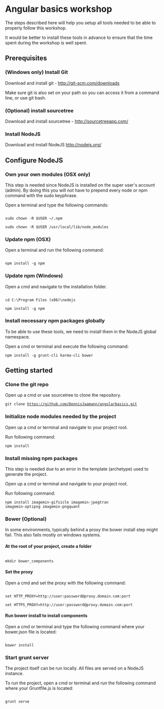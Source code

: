 # Angular basics workshop

The steps described here will help you setup all tools needed to be able to properly follow this workshop.

It would be better to install these tools in advance to ensure that the time spent during the workshop is well spent.

## Prerequisites

### (Windows only) Install Git

Download and install git - http://git-scm.com/downloads

Make sure git is also set on your path so you can access it from a command line, or use git bash.

### (Optional) install sourcetree

Download and install sourcetree - http://sourcetreeapp.com/


### Install NodeJS

Download and install NodeJS http://nodejs.org/

## Configure NodeJS

### Own your own modules (OSX only)

This step is needed since NodeJS is installed on the super user's account (admin).
By doing this you will not have to prepend every node or npm command with the sudo keyphrase.

Open a terminal and type the following commands:

<code>
sudo chown -R $USER ~/.npm<br/>
sudo chown -R $USER /usr/local/lib/node_modules
</code>

### Update npm (OSX)

Open a terminal and run the following command:

<code>
npm install -g npm
</code>

### Update npm (Windows)

Open a cmd and navigate to the installation folder.

<code>
cd C:\Program Files (x86)\nodejs<br/>
npm install -g npm
</code>

### Install necessary npm packages globally

To be able to use these tools, we need to install them in the NodeJS global namespace.

Open a cmd or terminal and execute the following command:

<code>npm install -g grunt-cli karma-cli bower</code>

## Getting started

### Clone the git repo

Open up a cmd or use sourcetree to clone the repository.

<code>git clone https://github.com/DennisJaamann/angularbasics.git</code>

### Initialize node modules needed by the project

Open up a cmd or terminal and navigate to your project root.

Run following command:

<code>npm install</code>

### Install missing npm packages

This step is needed due to an error in the template (archetype) used to generate the project.

Open up a cmd or terminal and navigate to your project root.

Run following command:

<code>npm install imagemin-gifsicle imagemin-jpegtran imagemin-optipng imagemin-pngquant</code>

### Bower (Optional)

In some environments, typically behind a proxy the bower install step might fail.
This also fails mostly on windows systems.

#### At the root of your project, create a folder

<code>
mkdir bower_components
</code>

#### Set the proxy

Open a cmd and set the proxy with the following command:

<code>
set HTTP_PROXY=http://user:password@proxy.domain.com:port<br/>
set HTTPS_PROXY=http://user:password@proxy.domain.com:port
</code>

#### Run bower install to install components

Open a cmd or terminal and type the following command where your bower.json file is located:

<code>
bower install
</code>

### Start grunt server

The project itself can be run locally. All files are served on a NodeJS instance.

To run the project, open a cmd or terminal and run the following command where your Gruntfile.js is located:

<code>
grunt serve
</code>